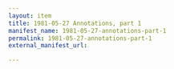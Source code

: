```yaml
---
layout: item
title: 1981-05-27 Annotations, part 1
manifest_name: 1981-05-27-annotations-part-1
permalink: 1981-05-27-annotations-part-1
external_manifest_url: 

---
```

<!-- Add an essay or interpretive material below this line,
using HTML or markdown.  Do not modify this file above this line -->
